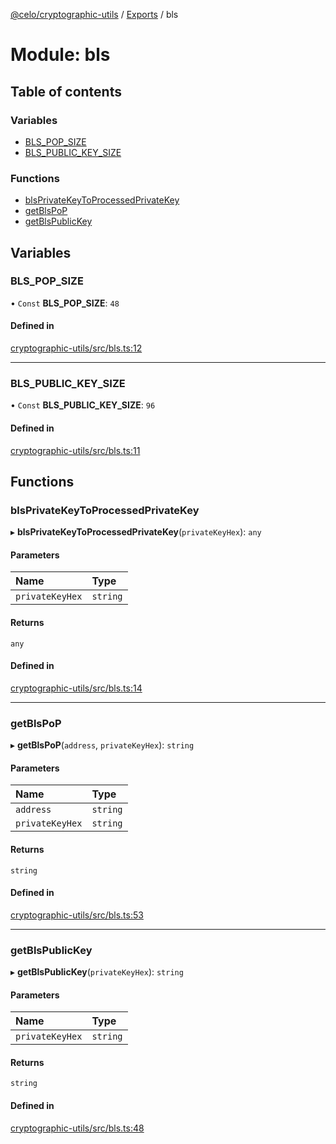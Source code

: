 [@celo/cryptographic-utils](../README.md) / [Exports](../modules.md) / bls

# Module: bls

## Table of contents

### Variables

- [BLS\_POP\_SIZE](bls.md#bls_pop_size)
- [BLS\_PUBLIC\_KEY\_SIZE](bls.md#bls_public_key_size)

### Functions

- [blsPrivateKeyToProcessedPrivateKey](bls.md#blsprivatekeytoprocessedprivatekey)
- [getBlsPoP](bls.md#getblspop)
- [getBlsPublicKey](bls.md#getblspublickey)

## Variables

### BLS\_POP\_SIZE

• `Const` **BLS\_POP\_SIZE**: ``48``

#### Defined in

[cryptographic-utils/src/bls.ts:12](https://github.com/celo-org/developer-tooling/blob/master/packages/sdk/cryptographic-utils/src/bls.ts#L12)

___

### BLS\_PUBLIC\_KEY\_SIZE

• `Const` **BLS\_PUBLIC\_KEY\_SIZE**: ``96``

#### Defined in

[cryptographic-utils/src/bls.ts:11](https://github.com/celo-org/developer-tooling/blob/master/packages/sdk/cryptographic-utils/src/bls.ts#L11)

## Functions

### blsPrivateKeyToProcessedPrivateKey

▸ **blsPrivateKeyToProcessedPrivateKey**(`privateKeyHex`): `any`

#### Parameters

| Name | Type |
| :------ | :------ |
| `privateKeyHex` | `string` |

#### Returns

`any`

#### Defined in

[cryptographic-utils/src/bls.ts:14](https://github.com/celo-org/developer-tooling/blob/master/packages/sdk/cryptographic-utils/src/bls.ts#L14)

___

### getBlsPoP

▸ **getBlsPoP**(`address`, `privateKeyHex`): `string`

#### Parameters

| Name | Type |
| :------ | :------ |
| `address` | `string` |
| `privateKeyHex` | `string` |

#### Returns

`string`

#### Defined in

[cryptographic-utils/src/bls.ts:53](https://github.com/celo-org/developer-tooling/blob/master/packages/sdk/cryptographic-utils/src/bls.ts#L53)

___

### getBlsPublicKey

▸ **getBlsPublicKey**(`privateKeyHex`): `string`

#### Parameters

| Name | Type |
| :------ | :------ |
| `privateKeyHex` | `string` |

#### Returns

`string`

#### Defined in

[cryptographic-utils/src/bls.ts:48](https://github.com/celo-org/developer-tooling/blob/master/packages/sdk/cryptographic-utils/src/bls.ts#L48)
